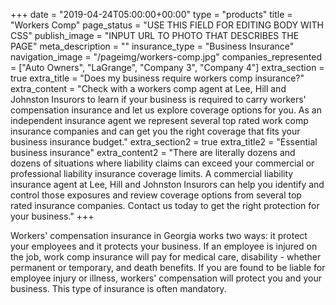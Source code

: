 +++
date = "2019-04-24T05:00:00+00:00"
type = "products"
title = "Workers Comp"
page_status = "USE THIS FIELD FOR EDITING BODY WITH CSS"
publish_image = "INPUT URL TO PHOTO THAT DESCRIBES THE PAGE"
meta_description = ""
insurance_type = "Business Insurance"
navigation_image = "/pageimg/workers-comp.jpg"
companies_represented = ["Auto Owners", "LaGrange", "Company 3", "Company 4"]
extra_section = true
extra_title = "Does my business require workers comp insurance?"
extra_content = "Check with a workers comp agent at Lee, Hill and Johnston Insurors to learn if your business is required to carry workers' compensation insurance and let us explore coverage options for you. As an independent insurance agent we represent several top rated work comp insurance companies and can get you the right coverage that fits your business insurance budget."
extra_section2 = true
extra_title2 = "Essential business insurance"
extra_content2 = "There are literally dozens and dozens of situations where liability claims can exceed your commercial or professional liability insurance coverage limits. A commercial liability insurance agent at Lee, Hill and Johnston Insurors can help you identify and control those exposures and review coverage options from several top rated insurance companies. Contact us today to get the right protection for your business."
+++

Workers' compensation insurance in Georgia works two ways: it protect your employees and it protects your business. If an employee is injured on the job, work comp insurance will pay for medical care, disability - whether permanent or temporary, and death benefits. If you are found to be liable for employee injury or illness, workers' compensation will protect you and your business. This type of insurance is often mandatory.